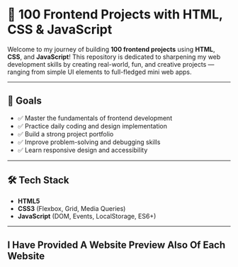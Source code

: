 # 🚀 100 Frontend Projects with HTML, CSS & JavaScript

Welcome to my journey of building **100 frontend projects** using **HTML**, **CSS**, and **JavaScript**! This repository is dedicated to sharpening my web development skills by creating real-world, fun, and creative projects — ranging from simple UI elements to full-fledged mini web apps.

---

## 📌 Goals

- ✅ Master the fundamentals of frontend development
- ✅ Practice daily coding and design implementation
- ✅ Build a strong project portfolio
- ✅ Improve problem-solving and debugging skills
- ✅ Learn responsive design and accessibility

---

## 🛠️ Tech Stack

- **HTML5**
- **CSS3** (Flexbox, Grid, Media Queries)
- **JavaScript** (DOM, Events, LocalStorage, ES6+)

---

## I Have Provided A Website Preview Also Of Each Website



